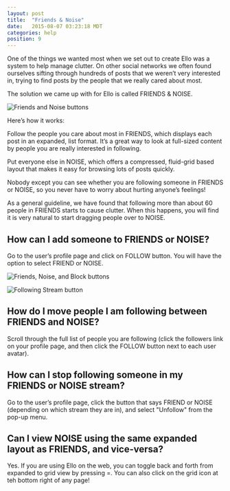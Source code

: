 ```yaml
---
layout: post
title:  "Friends & Noise"
date:   2015-08-07 03:23:18 MDT
categories: help
position: 9
---
```

One of the things we wanted most when we set out to create Ello was a system to help manage clutter. On other social networks we often found ourselves sifting through hundreds of posts that we weren’t very interested in, trying to find posts by the people that we really cared about most.

The solution we came up with for Ello is called FRIENDS & NOISE.

![Friends and Noise buttons](http://i.imgur.com/fwUNk6s.png)

Here’s how it works:

Follow the people you care about most in FRIENDS, which displays each post in an expanded, list format. It’s a great way to look at full-sized content by people you are really interested in following.

Put everyone else in NOISE, which offers a compressed, fluid-grid based layout that makes it easy for browsing lots of posts quickly.

Nobody except you can see whether you are following someone in FRIENDS or NOISE, so you never have to worry about hurting anyone’s feelings!

As a general guideline, we have found that following more than about 60 people in FRIENDS starts to cause clutter. When this happens, you will find it is very natural to start dragging people over to NOISE.

## How can I add someone to FRIENDS or NOISE?

Go to the user’s profile page and click on FOLLOW button. You will have the option to select FRIEND or NOISE.

![Friends, Noise, and Block buttons](http://i.imgur.com/54MjGw0.png)

![Following Stream button](http://i.imgur.com/V0jhGDv.png)

## How do I move people I am following between FRIENDS and NOISE?

Scroll through the full list of people you are following (click the followers link on your profile page, and then click the FOLLOW button next to each user avatar).

## How can I stop following someone in my FRIENDS or NOISE stream?

Go to the user’s profile page, click the button that says FRIEND or NOISE (depending on which stream they are in), and select "Unfollow" from the pop-up menu. 

## Can I view NOISE using the same expanded layout as FRIENDS, and vice-versa?

Yes. If you are using Ello on the web, you can toggle back and forth from expanded to grid view by pressing =. You can also click on the grid icon at teh bottom right of any page! 
